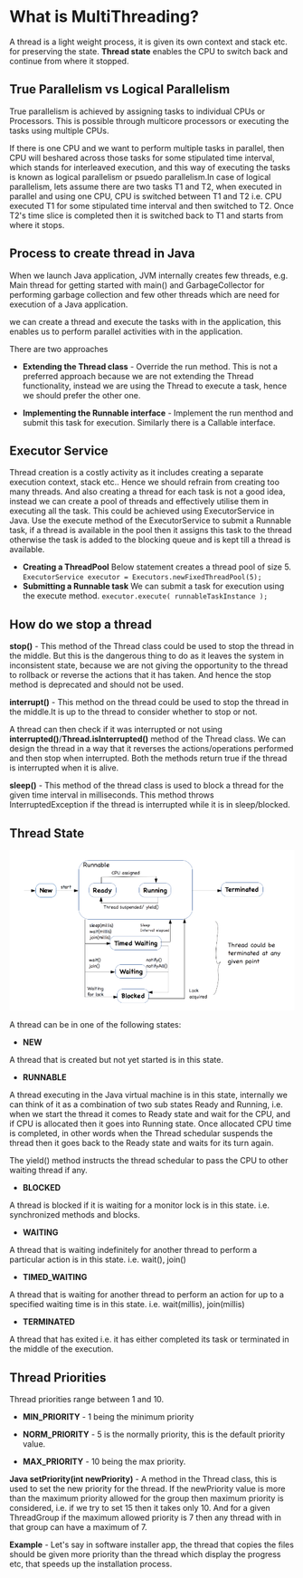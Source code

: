 # What is MultiThreading?
A thread is a light weight process, it is given its own context and stack etc. for preserving the state. **Thread state** enables the CPU to switch back and continue from where it stopped.

## True Parallelism vs Logical Parallelism
True parallelism is achieved by assigning tasks to individual CPUs or Processors. This is possible through multicore processors or executing the tasks using multiple CPUs.

If there is one CPU and we want to perform multiple tasks in parallel, then CPU will beshared across those tasks for some stipulated time interval, which stands for interleaved execution, and this way of executing the tasks is known as logical parallelism or psuedo parallelism.In case of logical parallelism, lets assume there are two tasks T1 and T2, when executed in parallel and using one CPU, CPU is switched between T1 and T2 i.e. CPU executed T1 for some stipulated time interval and then switched to T2. Once T2's time slice is completed then it is switched back to T1 and starts from where it stops.

## Process to create thread in Java

When we launch Java application, JVM internally creates few threads, e.g. Main thread for getting started with main() and GarbageCollector for performing garbage collection and few other threads which are need for execution of a Java application.

we can create a thread and execute the tasks with in the application, this enables us to perform parallel activities with in the application.

There are two approaches

 - **Extending the Thread class** - Override the run method. This is not a preferred approach because we are not extending the Thread functionality, instead we are using the Thread to execute a task, hence we should prefer the other one.

 - **Implementing the Runnable interface** - Implement the run menthod and  submit this task for execution. Similarly there is a Callable interface.
 
## Executor Service
Thread creation is a costly activity as it includes creating a separate execution context, stack etc.. Hence we should refrain from creating too many threads. And also creating a thread for each task is not a good idea, instead we can create a pool of threads and effectively utilise them in executing all the task. This could be achieved using ExecutorService in Java. Use the execute method of the ExecutorService to submit a Runnable task, if a thread is available in the pool then it assigns this task to the thread otherwise the task is added to the blocking queue and is kept till a thread is available. 

 - **Creating a ThreadPool**
   Below statement creates a thread pool of size 5.
   `ExecutorService executor = Executors.newFixedThreadPool(5);`
 - **Submitting a Runnable task**
   We can submit a task for execution using the execute method.
   `executor.execute( runnableTaskInstance );`
   
## How do we stop a thread
**stop()** - This method of the Thread class could be used to stop the thread in the middle. But this is the dangerous thing to do as it leaves the system in inconsistent state, because we are not giving the opportunity to the thread to rollback or reverse the actions that it has taken. And hence the stop method is deprecated and should not be used.

**interrupt()** - This method on the thread could be used to stop the thread in the middle.It is up to the thread to consider whether to stop or not.

A thread can then check if it was interrupted or not using **interrupted()**/**Thread.isInterrupted()** method of the Thread class. We can design the thread in a way that it reverses the actions/operations performed and then stop when interrupted.
Both the methods return true if the thread is interrupted when it is alive.

**sleep()** - This method of the thread class is used to block a thread for the given time interval in milliseconds. This method throws InterruptedException if the thread is interrupted while it is in sleep/blocked.


## Thread State

![Thread State](./thread_state.png?raw=true "Thread State")

A thread can be in one of the following states:

- **NEW**

A thread that is created but not yet started is in this state.

- **RUNNABLE**

A thread executing in the Java virtual machine is in this state, internally we can think of it as a combination of two sub states Ready and Running, i.e. when we start the thread it comes to Ready state and wait for the CPU, and if CPU is allocated then it goes into Running state. Once allocated CPU time is completed, in other words when the Thread schedular suspends the thread then it goes back to the Ready state and waits for its turn again.

The yield() method instructs the thread schedular to pass the CPU to other waiting thread if any.

- **BLOCKED**

A thread is blocked if it is waiting for a monitor lock is in this state. i.e. synchronized methods and blocks.

- **WAITING**

A thread that is waiting indefinitely for another thread to perform a particular action is in this state. i.e. wait(), join()

- **TIMED_WAITING**

A thread that is waiting for another thread to perform an action for up to a specified waiting time is in this state. i.e. wait(millis), join(millis)

- **TERMINATED**

A thread that has exited i.e. it has either completed its task or terminated in the middle of the execution.

## Thread Priorities
Thread priorities range between 1 and 10.

- **MIN_PRIORITY** - 1 being the minimum priority

- **NORM_PRIORITY** - 5 is the normally priority, this is the default priority value.

- **MAX_PRIORITY** - 10 being the max priority.

**Java setPriority(int newPriority)**  -
A method in the Thread class, this is used to set the new priority for the thread. If the newPriority value is more than the maximum priority 
allowed for the group then maximum priority is considered, i.e. if we try to set 15 then it takes only 10. And for a given ThreadGroup if the maximum allowed 
priority is 7 then any thread with in that group can have a maximum of 7.

**Example** -
Let's say in software installer app, the thread that copies the files should be given more priority than the thread which display the progress 
etc, that speeds up the installation process.
